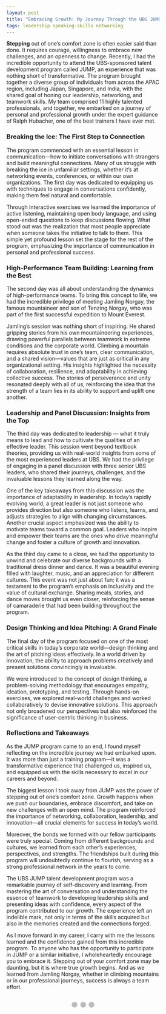 ```yaml
---
layout: post
title: "Embracing Growth: My Journey Through the UBS JUMP"
tags: leadership speaking-skills networking  
---
```



**Stepping** out of one’s comfort zone is often easier said than done. It requires courage, willingness to embrace new challenges, and an openness to change. Recently, I had the incredible opportunity to attend the UBS-sponsored talent development program called JUMP, an experience that was nothing short of transformative. The program brought together a diverse group of individuals from across the APAC region, including Japan, Singapore, and India, with the shared goal of honing our leadership, networking, and teamwork skills. My team comprised 11 highly talented professionals, and together, we embarked on a journey of personal and professional growth under the expert guidance of Ralph Hubacher, one of the best trainers I have ever met.

### Breaking the Ice: The First Step to Connection

The program commenced with an essential lesson in communication—how to initiate conversations with strangers and build meaningful connections. Many of us struggle with breaking the ice in unfamiliar settings, whether it’s at networking events, conferences, or within our own organizations. The first day was dedicated to equipping us with techniques to engage in conversations confidently, making them feel natural and comfortable.

Through interactive exercises we learned the importance of active listening, maintaining open body language, and using open-ended questions to keep discussions flowing. What stood out was the realization that most people appreciate when someone takes the initiative to talk to them. This simple yet profound lesson set the stage for the rest of the program, emphasizing the importance of communication in personal and professional success.

### High-Performance Team Building: Learning from the Best

The second day was all about understanding the dynamics of high-performance teams. To bring this concept to life, we had the incredible privilege of meeting Jamling Norgay, the famous mountaineer and son of Tenzing Norgay, who was part of the first successful expedition to Mount Everest.

Jamling’s session was nothing short of inspiring. He shared gripping stories from his own mountaineering experiences, drawing powerful parallels between teamwork in extreme conditions and the corporate world. Climbing a mountain requires absolute trust in one’s team, clear communication, and a shared vision—values that are just as critical in any organizational setting. His insights highlighted the necessity of collaboration, resilience, and adaptability in achieving collective success. The stories of perseverance and unity resonated deeply with all of us, reinforcing the idea that the strength of a team lies in its ability to support and uplift one another.

### Leadership and Panel Discussion: Insights from the Top

The third day was dedicated to leadership — what it truly means to lead and how to cultivate the qualities of an effective leader. This session went beyond textbook theories, providing us with real-world insights from some of the most experienced leaders at UBS. We had the privilege of engaging in a panel discussion with three senior UBS leaders, who shared their journeys, challenges, and the invaluable lessons they learned along the way.

One of the key takeaways from this discussion was the importance of adaptability in leadership. In today’s rapidly evolving world, a great leader is not just someone who provides direction but also someone who listens, learns, and adjusts strategies to align with changing circumstances. Another crucial aspect emphasized was the ability to motivate teams toward a common goal. Leaders who inspire and empower their teams are the ones who drive meaningful change and foster a culture of growth and innovation.

As the third day came to a close, we had the opportunity to unwind and celebrate our diverse backgrounds with a traditional dress dinner and dance. It was a beautiful evening filled with laughter, music, and an appreciation for different cultures. This event was not just about fun; it was a testament to the program’s emphasis on inclusivity and the value of cultural exchange. Sharing meals, stories, and dance moves brought us even closer, reinforcing the sense of camaraderie that had been building throughout the program.

### Design Thinking and Idea Pitching: A Grand Finale

The final day of the program focused on one of the most critical skills in today’s corporate world—design thinking and the art of pitching ideas effectively. In a world driven by innovation, the ability to approach problems creatively and present solutions convincingly is invaluable.

We were introduced to the concept of design thinking, a problem-solving methodology that encourages empathy, ideation, prototyping, and testing. Through hands-on exercises, we explored real-world challenges and worked collaboratively to devise innovative solutions. This approach not only broadened our perspectives but also reinforced the significance of user-centric thinking in business.

### Reflections and Takeaways

As the JUMP program came to an end, I found myself reflecting on the incredible journey we had embarked upon. It was more than just a training program—it was a transformative experience that challenged us, inspired us, and equipped us with the skills necessary to excel in our careers and beyond.

The biggest lesson I took away from JUMP was the power of stepping out of one’s comfort zone. Growth happens when we push our boundaries, embrace discomfort, and take on new challenges with an open mind. The program reinforced the importance of networking, collaboration, leadership, and innovation—all crucial elements for success in today’s world.

Moreover, the bonds we formed with our fellow participants were truly special. Coming from different backgrounds and cultures, we learned from each other’s experiences, perspectives, and strengths. The friendships built during this program will undoubtedly continue to flourish, serving as a strong professional network in the years to come.


The UBS JUMP talent development program was a remarkable journey of self-discovery and learning. From mastering the art of conversation and understanding the essence of teamwork to developing leadership skills and presenting ideas with confidence, every aspect of the program contributed to our growth. The experience left an indelible mark, not only in terms of the skills acquired but also in the memories created and the connections forged.

As I move forward in my career, I carry with me the lessons learned and the confidence gained from this incredible program. To anyone who has the opportunity to participate in JUMP or a similar initiative, I wholeheartedly encourage you to embrace it. Stepping out of your comfort zone may be daunting, but it is where true growth begins. And as we learned from Jamling Norgay, whether in climbing mountains or in our professional journeys, success is always a team effort.

<div class="slideshow-container">

  <!-- Full-width images with number and caption text -->
  <div class="mySlides fade">
    <div class="numbertext">1 / 3</div>
    <img src="/images/jump/1.jpg" style="width:100%">
    <div class="text">My Team</div>
  </div>

  <div class="mySlides fade">
    <div class="numbertext">2 / 3</div>
    <img src="/images/jump/2.jpg" style="width:100%">
    <div class="text">Memorable pic with Ralph</div>
  </div>

  <div class="mySlides fade">
    <div class="numbertext">3 / 3</div>
    <img src="/images/jump/3.jpg" style="width:100%">
    <div class="text">Pic with Jamling</div>
  </div>

  <!-- Next and previous buttons -->
  <a class="prev" onclick="plusSlides(-1)">&#10094;</a>
  <a class="next" onclick="plusSlides(1)">&#10095;</a>
</div>
<br>

<!-- The dots/circles -->
<div style="text-align:center">
  <span class="dot" onclick="currentSlide(1)"></span>
  <span class="dot" onclick="currentSlide(2)"></span>
  <span class="dot" onclick="currentSlide(3)"></span>
</div>

<style>
   * {box-sizing:border-box}

/* Slideshow container */
.slideshow-container {
  max-width: 1000px;
  position: relative;
  margin: auto;
}

/* Hide the images by default */
.mySlides {
  display: none;
}

/* Next & previous buttons */
.prev, .next {
  cursor: pointer;
  position: absolute;
  top: 50%;
  width: auto;
  margin-top: -22px;
  padding: 16px;
  color: white;
  font-weight: bold;
  font-size: 18px;
  transition: 0.6s ease;
  border-radius: 0 3px 3px 0;
  user-select: none;
}

/* Position the "next button" to the right */
.next {
  right: 0;
  border-radius: 3px 0 0 3px;
}

/* On hover, add a black background color with a little bit see-through */
.prev:hover, .next:hover {
  background-color: rgba(0,0,0,0.8);
}

/* Caption text */
.text {
  color: #f2f2f2;
  font-size: 15px;
  padding: 8px 12px;
  position: absolute;
  bottom: 8px;
  width: 100%;
  text-align: center;
}

/* Number text (1/3 etc) */
.numbertext {
  color: #f2f2f2;
  font-size: 12px;
  padding: 8px 12px;
  position: absolute;
  top: 0;
}

/* The dots/bullets/indicators */
.dot {
  cursor: pointer;
  height: 15px;
  width: 15px;
  margin: 0 2px;
  background-color: #bbb;
  border-radius: 50%;
  display: inline-block;
  transition: background-color 0.6s ease;
}

.active, .dot:hover {
  background-color: #717171;
}

/* Fading animation */
.fade {
  animation-name: fade;
  animation-duration: 1.5s;
}

@keyframes fade {
  from {opacity: .4}
  to {opacity: 1}
}
</style>
<script>
   let slideIndex = 0;
showSlides();

function showSlides() {
  let i;
  let slides = document.getElementsByClassName("mySlides");
  for (i = 0; i < slides.length; i++) {
    slides[i].style.display = "none";
  }
  slideIndex++;
  if (slideIndex > slides.length) {slideIndex = 1}
  slides[slideIndex-1].style.display = "block";
  setTimeout(showSlides, 3000); // Change image every 2 seconds
}
</script>

